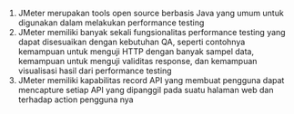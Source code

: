 1. JMeter merupakan tools open source berbasis Java yang umum untuk digunakan dalam melakukan performance testing
2. JMeter memiliki banyak sekali fungsionalitas performance testing yang dapat disesuaikan dengan kebutuhan QA, seperti contohnya kemampuan untuk menguji HTTP dengan banyak sampel data, kemampuan untuk menguji validitas response, dan kemampuan visualisasi hasil dari performance testing
3. JMeter memiliki kapabilitas record API yang membuat pengguna dapat mencapture setiap API yang dipanggil pada suatu halaman web dan terhadap action pengguna nya 
